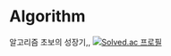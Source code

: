 # Algorithm

알고리즘 초보의 성장기,,
[![Solved.ac
프로필](http://mazassumnida.wtf/api/v2/generate_badge?boj={steadilyworked})](https://solved.ac/{steadilyworked})
